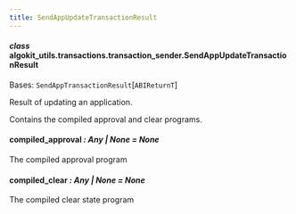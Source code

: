 ```yaml
---
title: SendAppUpdateTransactionResult
---
```

#### *class* algokit_utils.transactions.transaction_sender.SendAppUpdateTransactionResult

Bases: `SendAppTransactionResult`[`ABIReturnT`]

Result of updating an application.

Contains the compiled approval and clear programs.

#### compiled_approval *: Any | None* *= None*

The compiled approval program

#### compiled_clear *: Any | None* *= None*

The compiled clear state program